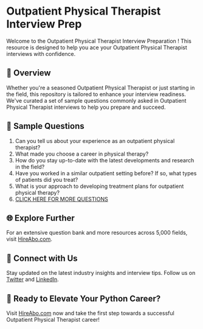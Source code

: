 # Outpatient Physical Therapist Interview Prep

Welcome to the Outpatient Physical Therapist Interview Preparation ! This resource is designed to help you ace your Outpatient Physical Therapist interviews with confidence.

## 🚀 Overview

Whether you're a seasoned Outpatient Physical Therapist or just starting in the field, this repository is tailored to enhance your interview readiness. We've curated a set of sample questions commonly asked in Outpatient Physical Therapist interviews to help you prepare and succeed.

## 📝 Sample Questions

1. Can you tell us about your experience as an outpatient physical therapist?
2. What made you choose a career in physical therapy?
3. How do you stay up-to-date with the latest developments and research in the field?
4. Have you worked in a similar outpatient setting before? If so, what types of patients did you treat?
5. What is your approach to developing treatment plans for outpatient physical therapy?
6. [CLICK HERE FOR MORE QUESTIONS](https://hireabo.com/job/2_2_12/Outpatient%20Physical%20Therapist)

## 🌐 Explore Further

For an extensive question bank and more resources across 5,000 fields, visit [HireAbo.com](https://www.hireabo.com).

## 📱 Connect with Us

Stay updated on the latest industry insights and interview tips. Follow us on [Twitter](https://twitter.com/hireabo) and [LinkedIn](https://www.linkedin.com/in/hire-abo-3609972a8/).

## 🚀 Ready to Elevate Your Python Career?

Visit [HireAbo.com](https://www.hireabo.com) now and take the first step towards a successful Outpatient Physical Therapist career!